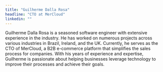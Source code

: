 ```yaml
---
title: "Guilherme Dalla Rosa"
headline: "CTO at MerCloud"
linkedin: ""
---
```


Guilherme Dalla Rosa is a seasoned software engineer with extensive experience in the industry. He has worked on numerous projects across various industries in Brazil, Ireland, and the UK. Currently, he serves as the CTO of MerCloud, a B2B e-commerce platform that simplifies the sales process for companies. With his years of experience and expertise, Guilherme is passionate about helping businesses leverage technology to improve their processes and achieve their goals.